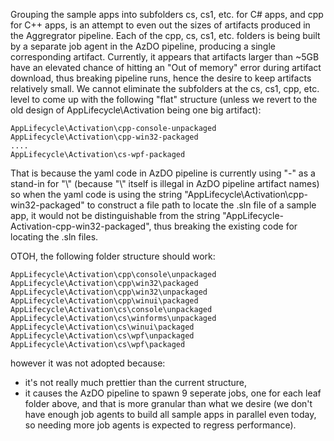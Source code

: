 Grouping the sample apps into subfolders cs, cs1, etc. for C# apps, and cpp for C++ apps, is an attempt to even out the sizes of artifacts produced in the Aggregrator pipeline.
Each of the cpp, cs, cs1, etc. folders is being built by a separate job agent in the AzDO pipeline, producing a single corresponding artifact.
Currently, it appears that artifacts larger than ~5GB have an elevated chance of hitting an "Out of memory" error during artifact download, thus breaking pipeline runs, hence the desire to keep artifacts relatively small.
We cannot eliminate the subfolders at the cs, cs1, cpp, etc. level to come up with the following "flat" structure (unless we revert to the old design of AppLifecycle\Activation being one big artifact):
```
AppLifecycle\Activation\cpp-console-unpackaged
AppLifecycle\Activation\cpp-win32-packaged
....
AppLifecycle\Activation\cs-wpf-packaged
```
That is because the yaml code in AzDO pipeline is currently using "-" as a stand-in for "\\" (because "\\" itself is illegal in AzDO pipeline artifact names) so when the yaml code is using the string "AppLifecycle\Activation\cpp-win32-packaged" to construct a file path to locate the .sln file of a sample app, it would not be distinguishable from the string "AppLifecycle-Activation-cpp-win32-packaged", thus breaking the existing code for locating the .sln files.

OTOH, the following folder structure should work:
```
AppLifecycle\Activation\cpp\console\unpackaged
AppLifecycle\Activation\cpp\win32\packaged
AppLifecycle\Activation\cpp\win32\unpackaged
AppLifecycle\Activation\cpp\winui\packaged
AppLifecycle\Activation\cs\console\unpackaged
AppLifecycle\Activation\cs\winforms\unpackaged
AppLifecycle\Activation\cs\winui\packaged
AppLifecycle\Activation\cs\wpf\unpackaged
AppLifecycle\Activation\cs\wpf\packaged
```
however it was not adopted because:
- it's not really much prettier than the current structure,
- it causes the AzDO pipeline to spawn 9 seperate jobs, one for each leaf folder above, and that is more granular than what we desire (we don't have enough job agents to build all sample apps in parallel even today, so needing more job agents is expected to regress performance).
